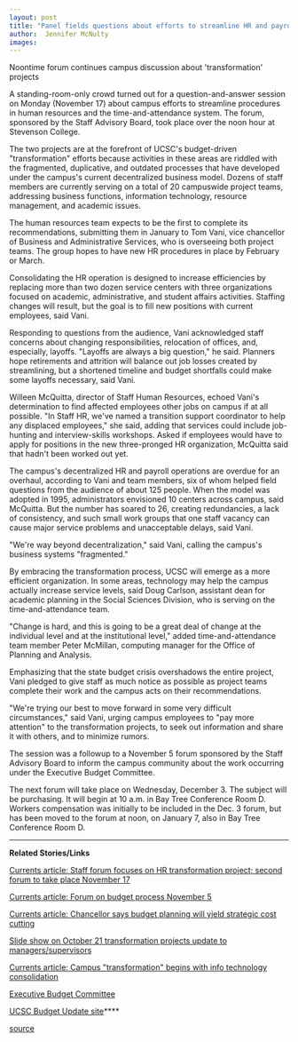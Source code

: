 ```yaml
---
layout: post
title: "Panel fields questions about efforts to streamline HR and payroll"
author:  Jennifer McNulty
images:
---
```


Noontime forum continues campus discussion about 'transformation' projects

A standing-room-only crowd turned out for a question-and-answer session on Monday (November 17) about campus efforts to streamline procedures in human resources and the time-and-attendance system. The forum, sponsored by the Staff Advisory Board, took place over the noon hour at Stevenson College.

The two projects are at the forefront of UCSC's budget-driven "transformation" efforts because activities in these areas are riddled with the fragmented, duplicative, and outdated processes that have developed under the campus's current decentralized business model. Dozens of staff members are currently serving on a total of 20 campuswide project teams, addressing business functions, information technology, resource management, and academic issues.

The human resources team expects to be the first to complete its recommendations, submitting them in January to Tom Vani, vice chancellor of Business and Administrative Services, who is overseeing both project teams. The group hopes to have new HR procedures in place by February or March.

Consolidating the HR operation is designed to increase efficiencies by replacing more than two dozen service centers with three organizations focused on academic, administrative, and student affairs activities. Staffing changes will result, but the goal is to fill new positions with current employees, said Vani.

Responding to questions from the audience, Vani acknowledged staff concerns about changing responsibilities, relocation of offices, and, especially, layoffs. "Layoffs are always a big question," he said. Planners hope retirements and attrition will balance out job losses created by streamlining, but a shortened timeline and budget shortfalls could make some layoffs necessary, said Vani.

Willeen McQuitta, director of Staff Human Resources, echoed Vani's determination to find affected employees other jobs on campus if at all possible. "In Staff HR, we've named a transition support coordinator to help any displaced employees," she said, adding that services could include job-hunting and interview-skills workshops. Asked if employees would have to apply for positions in the new three-pronged HR organization, McQuitta said that hadn't been worked out yet.

The campus's decentralized HR and payroll operations are overdue for an overhaul, according to Vani and team members, six of whom helped field questions from the audience of about 125 people. When the model was adopted in 1995, administrators envisioned 10 centers across campus, said McQuitta. But the number has soared to 26, creating redundancies, a lack of consistency, and such small work groups that one staff vacancy can cause major service problems and unacceptable delays, said Vani.

"We're way beyond decentralization," said Vani, calling the campus's business systems "fragmented."

By embracing the transformation process, UCSC will emerge as a more efficient organization. In some areas, technology may help the campus actually increase service levels, said Doug Carlson, assistant dean for academic planning in the Social Sciences Division, who is serving on the time-and-attendance team.

"Change is hard, and this is going to be a great deal of change at the individual level and at the institutional level," added time-and-attendance team member Peter McMillan, computing manager for the Office of Planning and Analysis.

Emphasizing that the state budget crisis overshadows the entire project, Vani pledged to give staff as much notice as possible as project teams complete their work and the campus acts on their recommendations.

"We're trying our best to move forward in some very difficult circumstances," said Vani, urging campus employees to "pay more attention" to the transformation projects, to seek out information and share it with others, and to minimize rumors.

The session was a followup to a November 5 forum sponsored by the Staff Advisory Board to inform the campus community about the work occurring under the Executive Budget Committee.

The next forum will take place on Wednesday, December 3. The subject will be purchasing. It will begin at 10 a.m. in Bay Tree Conference Room D. Workers compensation was initially to be included in the Dec. 3 forum, but has been moved to the forum at noon, on January 7, also in Bay Tree Conference Room D.  
_____  
  
**Related Stories/Links**

[Currents article: Staff forum focuses on HR transformation project; second forum to take place November 17][1]

[Currents article: Forum on budget process November 5][2]

[Currents article: Chancellor says budget planning will yield strategic cost cutting][3]

[Slide show on October 21 transformation projects update to managers/supervisors][4]

[Currents article: Campus "transformation" begins with info technology consolidation][5]

[Executive Budget Committee][6]

[UCSC Budget Update site][7]****

[1]: http://currents.ucsc.edu/03-04/11-10/budget_forum.html
[2]: http://currents.ucsc.edu/03-04/11-03/morenews.html#forum
[3]: http://currents.ucsc.edu/03-04/10-27/forum.html
[4]: http://planning.ucsc.edu/ebc/EBCOct03/v3dcmnt.htm
[5]: http://currents.ucsc.edu/03-04/07-21/transformation.html
[6]: http://planning.ucsc.edu/ebc/
[7]: http://www.ucsc.edu/news_events/budget_impact/

[source](http://www1.ucsc.edu/currents/03-04/12-08/CURRENTS%20ONLINE/03-04/11-17/forum.html "Permalink to forum")
